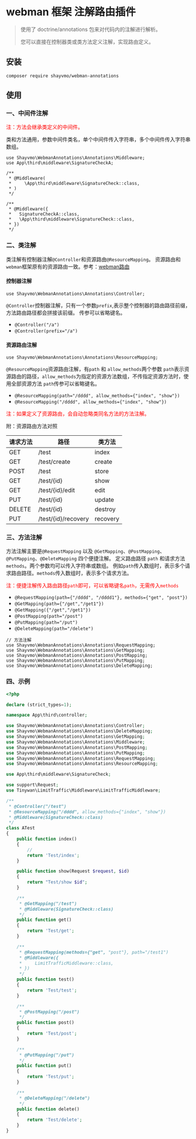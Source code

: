 # webman 框架 注解路由插件

> 使用了 doctrine/annotations 包来对代码内的注解进行解析。
>
> 您可以直接在控制器类或类方法定义注解，实现路由定义。

## 安装

```shell
composer require shayvmo/webman-annotations
```
## 使用

### 一、中间件注解

<span style="color: red">注：方法会继承类定义的中间件。</span>

类和方法通用，参数中间件类名，单个中间件传入字符串，多个中间件传入字符串数组。

```
use Shayvmo\WebmanAnnotations\Annotations\Middleware;
use App\third\middleware\SignatureCheckA;

/**
 * @Middleware(
 *     \App\third\middleware\SignatureCheck::class,
 * )
 */
 
/**
 * @Middleware({
 *   SignatureCheckA::class,
 *   \App\third\middleware\SignatureCheck::class,
 * })
 */

```

### 二、类注解

类注解有控制器注解` @Controller `和资源路由` @ResourceMapping `。
资源路由和` webman `框架原有的资源路由一致。参考：[webman路由](https://www.workerman.net/doc/webman/route.html)

#### 控制器注解

```
use Shayvmo\WebmanAnnotations\Annotations\Controller;
```

` @Controller `控制器注解，只有一个参数` prefix `,表示整个控制器的路由路径前缀，方法路由路径都会拼接该前缀。
传参可以省略键名。

- `@Controller("/a")`
- `@Controller(prefix="/a")`


#### 资源路由注解

```
use Shayvmo\WebmanAnnotations\Annotations\ResourceMapping;
```

` @ResourceMapping `资源路由注解，有` path ` 和 ` allow_methods `两个参数
`path`表示资源路由的路径，`allow_methods`为指定的资源方法数组，不传指定资源方法时，使用全部资源方法
`path`传参可以省略键名。

- `@ResourceMapping(path="/dddd", allow_methods={"index", "show"})`
- `@ResourceMapping("/dddd", allow_methods={"index", "show"})` 

<span style="color: red">注：如果定义了资源路由，会自动忽略类同名方法的方法注解。</span>

附：资源路由方法对照

|请求方法|路径|类方法|
|---|---|---|
|GET|/test|index|
|GET|/test/create|create|
|POST|/test|store|
|GET|/test/{id}|show|
|GET|/test/{id}/edit|edit|
|PUT|/test/{id}|update|
|DELETE|/test/{id}|destroy|
|PUT|/test/{id}/recovery|recovery|

### 三、方法注解

方法注解主要是`@RequestMapping` 以及 `@GetMapping`、`@PostMapping`、`@PutMapping`、`@DeleteMapping` 四个便捷注解。
定义路由路径 `path` 和请求方法` methods `。两个参数均可以传入字符串或数组。
例如`path`传入数组时，表示多个请求路由路径。`methods`传入数组时，表示多个请求方法。

<span style="color: red">注：便捷注解传入路由路径`path`即可，可以省略键名`path`，无需传入`methods`</span>

- `@RequestMapping(path={"/dddd", "/dddd1"}, methods={"get", "post"})`
- `@GetMapping(path={"/get","/get1"})`
- `@GetMapping({"/get","/get1"})`
- `@PostMapping(path="/post")`
- `@PutMapping(path="/put")`
- `@DeleteMapping(path="/delete")`

```
// 方法注解
use Shayvmo\WebmanAnnotations\Annotations\RequestMapping;
use Shayvmo\WebmanAnnotations\Annotations\GetMapping;
use Shayvmo\WebmanAnnotations\Annotations\PostMapping;
use Shayvmo\WebmanAnnotations\Annotations\PutMapping;
use Shayvmo\WebmanAnnotations\Annotations\DeleteMapping;
```

### 四、示例

```php
<?php

declare (strict_types=1);

namespace App\third\controller;

use Shayvmo\WebmanAnnotations\Annotations\Controller;
use Shayvmo\WebmanAnnotations\Annotations\DeleteMapping;
use Shayvmo\WebmanAnnotations\Annotations\GetMapping;
use Shayvmo\WebmanAnnotations\Annotations\Middleware;
use Shayvmo\WebmanAnnotations\Annotations\PostMapping;
use Shayvmo\WebmanAnnotations\Annotations\PutMapping;
use Shayvmo\WebmanAnnotations\Annotations\RequestMapping;
use Shayvmo\WebmanAnnotations\Annotations\ResourceMapping;

use App\third\middleware\SignatureCheck;

use support\Request;
use Tinywan\LimitTraffic\Middleware\LimitTrafficMiddleware;

/**
 * @Controller("/test")
 * @ResourceMapping("/dddd", allow_methods={"index", "show"})
 * @Middleware(SignatureCheck::class)
 */
class ATest
{
    public function index()
    {
        // 
        return 'Test/index';
    }

    public function show(Request $request, $id)
    {
        return "Test/show $id";
    }

    /**
     * @GetMapping("/test")
     * @Middleware(SignatureCheck::class)
     */
    public function get()
    {
        return 'Test/get';
    }

    /**
     * @RequestMapping(methods={"get", "post"}, path="/test1")
     * @Middleware({
     *     LimitTrafficMiddleware::class,
     * })
     */
    public function test()
    {
        return 'Test/test';
    }

    /**
     * @PostMapping("/post")
     */
    public function post()
    {
        return 'Test/post';
    }

    /**
     * @PutMapping("/put")
     */
    public function put()
    {
        return 'Test/put';
    }

    /**
     * @DeleteMapping("/delete")
     */
    public function delete()
    {
        return 'Test/delete';
    }
}

```
